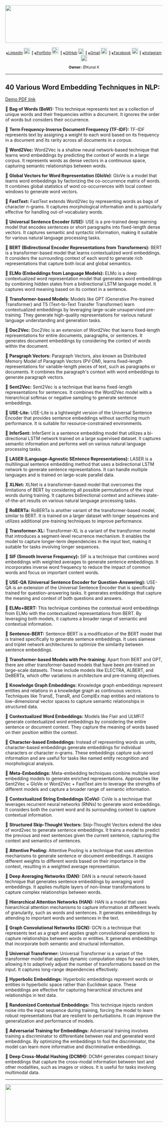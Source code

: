 <div align="right">
<img src="https://user-images.githubusercontent.com/41562231/141720820-090897f9-f564-45e2-9265-15c1269db795.png" height="120" width="900">
</div> 

<small> <center>

[▸LinkedIn](https://www.linkedin.com/in/kunalkolhe3/) <a href="https://www.linkedin.com/in/kunalkolhe3/" target="blank"><img src="https://img.icons8.com/fluency/48/000000/linkedin.png" alt="Kunal K" height="20" width="20"/></a> ║ [▸Portfolio](https://kunalk3.github.io/Portfolio-Website-Kunalk3/) <a href="https://kunalk3.github.io/Portfolio-Website-Kunalk3/" target="blank"><img src="https://img.icons8.com/color/48/cloud-checked.png" alt="Kunal K" height="22" width="22"/></a> ║ [▸GitHub](https://github.com/kunalk3/) <a href="https://github.com/kunalk3/" target="blank"><img src="https://img.icons8.com/ios-filled/50/github.png" alt="Kunal K" height="18" width="18"/></a> ║ [▸Gmail](https://mail.google.com/mail/?view=cm&fs=1&tf=1&to=kunalkoleh333@gmail.com) <a href="https://mail.google.com/mail/?view=cm&fs=1&tf=1&to=kunalkoleh333@gmail.com" target="blank"><img src="https://img.icons8.com/fluency/48/gmail-new.png" alt="Kunal K" height="20" width="20"/></a> ║ [▸Facebook](https://www.facebook.com/kunal.kolhe98/) <a href="https://www.facebook.com/kunal.kolhe98/" target="blank"><img src="https://img.icons8.com/color/48/facebook-new.png" alt="Kunal K" height="20" width="20"/></a> ║ [▸Instagram](https://www.instagram.com/kkunalkkolhe/) <a href="https://www.instagram.com/kkunalkkolhe/" target="blank"><img src="https://img.icons8.com/fluency/48/instagram-new.png" alt="Kunal K" height="20" width="20"/></a>

__Owner:__ @Kunal K</center> </small>

---

## 40 Various Word Embedding Techniques in NLP:

[Demo PDF link](https://github.com/kunalk3/Prep-And-Practice/blob/main/LearningBase/DeepLearning_notes/word_embeddings_explore.pdf) 

📌 __Bag of Words (BoW):__ This technique represents text as a collection of unique words and their frequencies within a document. It ignores the order of words but considers their occurrence.

📌 __Term Frequency-Inverse Document Frequency (TF-IDF):__ TF-IDF represents text by assigning a weight to each word based on its frequency in a document and its rarity across all documents in a corpus.

📌 __Word2Vec:__ Word2Vec is a shallow neural network-based technique that learns word embeddings by predicting the context of words in a large corpus. It represents words as dense vectors in a continuous space, capturing semantic relationships between words.

📌 __Global Vectors for Word Representation (GloVe)__: GloVe is a model that learns word embeddings by factorizing the co-occurrence matrix of words. It combines global statistics of word co-occurrences with local context windows to generate word vectors.

📌 __FastText:__ FastText extends Word2Vec by representing words as bags of character n-grams. It captures morphological information and is particularly effective for handling out-of-vocabulary words.

📌 __Universal Sentence Encoder (USE):__ USE is a pre-trained deep learning model that encodes sentences or short paragraphs into fixed-length dense vectors. It captures semantic and syntactic information, making it suitable for various natural language processing tasks.

📌 __BERT (Bidirectional Encoder Representations from Transformers):__ BERT is a transformer-based model that learns contextualized word embeddings. It considers the surrounding context of each word to generate rich representations that capture both local and global semantics.

📌 __ELMo (Embeddings from Language Models):__ ELMo is a deep contextualized word representation model that generates word embeddings by combining hidden states from a bidirectional LSTM language model. It captures word meaning based on its context in a sentence.

📌 __Transformer-based Models:__ Models like GPT (Generative Pre-trained Transformer) and T5 (Text-to-Text Transfer Transformer) learn contextualized embeddings by leveraging large-scale unsupervised pre-training. They generate high-quality representations for various natural language understanding and generation tasks.

📌 __Doc2Vec:__ Doc2Vec is an extension of Word2Vec that learns fixed-length representations for entire documents, paragraphs, or sentences. It generates document embeddings by considering the context of words within the document.

📌 __Paragraph Vectors:__ Paragraph Vectors, also known as Distributed Memory Model of Paragraph Vectors (PV-DM), learns fixed-length representations for variable-length pieces of text, such as paragraphs or documents. It combines the paragraph's context with word embeddings to generate paragraph vectors.

📌 __Sent2Vec:__ Sent2Vec is a technique that learns fixed-length representations for sentences. It combines the Word2Vec model with a hierarchical softmax or negative sampling to generate sentence embeddings.

📌 __USE-Lite:__ USE-Lite is a lightweight version of the Universal Sentence Encoder that provides sentence embeddings without sacrificing much performance. It is suitable for resource-constrained environments.

📌 __InferSent:__ InferSent is a sentence embedding model that utilizes a bi-directional LSTM network trained on a large supervised dataset. It captures semantic information and performs well on various natural language processing tasks.

📌 __LASER (Language-Agnostic SEntence Representations):__ LASER is a multilingual sentence embedding method that uses a bidirectional LSTM network to generate sentence representations. It can handle multiple languages and is trained on large-scale parallel data.

📌 __XLNet:__ XLNet is a transformer-based model that overcomes the limitations of BERT by considering all possible permutations of the input words during training. It captures bidirectional context and achieves state-of-the-art results on various natural language processing tasks.

📌 __RoBERTa:__ RoBERTa is another variant of the transformer-based model, similar to BERT. It is trained on a larger dataset with longer sequences and utilizes additional pre-training techniques to improve performance.

📌 __Transformer-XL:__ Transformer-XL is a variant of the transformer model that introduces a segment-level recurrence mechanism. It enables the model to capture longer-term dependencies in the input text, making it suitable for tasks involving longer sequences.

📌 __SIF (Smooth Inverse Frequency):__ SIF is a technique that combines word embeddings with weighted averages to generate sentence embeddings. It incorporates inverse word frequency to reduce the impact of common words and focus on important content words.

📌 __USE-QA (Universal Sentence Encoder for Question-Answering):__ USE-QA is an extension of the Universal Sentence Encoder that is specifically trained for question-answering tasks. It generates embeddings that capture the meaning and context of both questions and answers.

📌 __ELMo+BERT:__ This technique combines the contextual word embeddings from ELMo with the contextualized representations from BERT. By leveraging both models, it captures a broader range of semantic and contextual information.

📌 __Sentence-BERT:__ Sentence-BERT is a modification of the BERT model that is trained specifically to generate sentence embeddings. It uses siamese and triplet network architectures to optimize the similarity between sentence embeddings.

📌 __Transformer-based Models with Pre-training:__ Apart from BERT and GPT, there are other transformer-based models that have been pre-trained on large-scale datasets. These include models like ELECTRA, ALBERT, and DeBERTa, which offer variations in architecture and pre-training objectives.

📌 __Knowledge Graph Embeddings:__ Knowledge graph embeddings represent entities and relations in a knowledge graph as continuous vectors. Techniques like TransE, TransR, and ComplEx map entities and relations to low-dimensional vector spaces to capture semantic relationships in structured data.

📌 __Contextualized Word Embeddings:__ Models like Flair and ULMFiT generate contextualized word embeddings by considering the entire sentence or document context. They capture the meaning of words based on their position within the context.

📌 __Character-based Embeddings:__ Instead of representing words as units, character-based embeddings generate embeddings for individual characters or character n-grams. These embeddings capture sub-word information and are useful for tasks like named entity recognition and morphological analysis.

📌 __Meta-Embeddings:__ Meta-embedding techniques combine multiple word embedding models to generate enriched representations. Approaches like Sent2Vec + GloVe or Word2Vec + FastText aim to leverage the strengths of different models and capture a broader range of semantic information.

📌 __Contextualized String Embeddings (CoVe):__ CoVe is a technique that leverages recurrent neural networks (RNNs) to generate word embeddings. It considers both the current word and its surrounding context to capture contextual information.

📌 __Structured Skip-Thought Vectors:__ Skip-Thought Vectors extend the idea of word2vec to generate sentence embeddings. It trains a model to predict the previous and next sentences given the current sentence, capturing the context and semantics of sentences.

📌 __Attentive Pooling:__ Attentive Pooling is a technique that uses attention mechanisms to generate sentence or document embeddings. It assigns different weights to different words based on their importance in the context, resulting in a weighted average representation.

📌 __Deep Averaging Networks (DAN):__ DAN is a neural network-based technique that generates sentence embeddings by averaging word embeddings. It applies multiple layers of non-linear transformations to capture complex relationships between words.

📌 __Hierarchical Attention Networks (HAN):__ HAN is a model that uses hierarchical attention mechanisms to capture information at different levels of granularity, such as words and sentences. It generates embeddings by attending to important words and sentences in the text.

📌 __Graph Convolutional Networks (GCN):__ GCN is a technique that represents text as a graph and applies graph convolutional operations to capture relationships between words or entities. It generates embeddings that incorporate both semantic and structural information.

📌 __Universal Transformer:__ Universal Transformer is a variant of the transformer model that applies dynamic computation steps for each token, allowing it to adaptively adjust the number of transformations based on the input. It captures long-range dependencies effectively.

📌 __Hyperbolic Embeddings:__ Hyperbolic embeddings represent words or entities in hyperbolic space rather than Euclidean space. These embeddings are effective for capturing hierarchical structures and relationships in text data.

📌 __Randomized Contextual Embeddings:__ This technique injects random noise into the input sequence during training, forcing the model to learn robust representations that are resilient to perturbations. It can improve the generalization and performance of models.

📌 __Adversarial Training for Embeddings:__ Adversarial training involves training a discriminator to differentiate between real and generated word embeddings. By optimizing the embeddings to fool the discriminator, the model can learn more informative and discriminative embeddings.

📌 __Deep Cross-Modal Hashing (DCMH):__ DCMH generates compact binary embeddings that capture the cross-modal information between text and other modalities, such as images or videos. It is useful for tasks involving multimodal data.

---

<div align="left">
<img src="https://user-images.githubusercontent.com/41562231/141720940-53eb9b25-777d-4057-9c2d-8e22d2677c7c.png" height="120" width="900">
</div>
